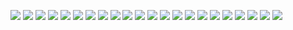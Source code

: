 ![](img/lection-2-0.png)
![](img/lection-2-1.png)
![](img/lection-2-2.png)
![](img/lection-2-3.png)
![](img/lection-2-4.png)
![](img/lection-2-5.png)
![](img/lection-2-6.png)
![](img/lection-2-7.png)
![](img/lection-2-8.png)
![](img/lection-2-9.png)
![](img/lection-2-10.png)
![](img/lection-2-11.png)
![](img/lection-2-12.png)
![](img/lection-2-13.png)
![](img/lection-2-14.png)
![](img/lection-2-15.png)
![](img/lection-2-16.png)
![](img/lection-2-17.png)
![](img/lection-2-18.png)
![](img/lection-2-19.png)
![](img/lection-2-20.png)
![](img/lection-2-21.png)